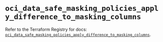 # `oci_data_safe_masking_policies_apply_difference_to_masking_columns`

Refer to the Terraform Registry for docs: [`oci_data_safe_masking_policies_apply_difference_to_masking_columns`](https://registry.terraform.io/providers/oracle/oci/6.18.0/docs/resources/data_safe_masking_policies_apply_difference_to_masking_columns).
